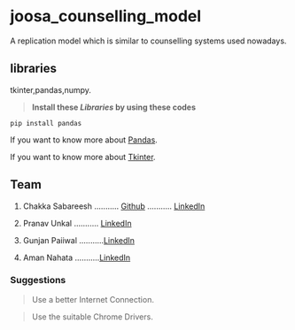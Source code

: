 # joosa_counselling_model
A replication model which is similar to counselling systems used nowadays.
## libraries
tkinter,pandas,numpy.

> **Install these _Libraries_ by using these codes**

```pip install pandas```


If you want to know more about [Pandas](https://pandas.pydata.org/).

If you want to know more about [Tkinter](https://docs.python.org/3/library/tkinter.html).




## Team

1.  Chakka Sabareesh ........... [Github](https://github.com/Sabareesh45) ........... [LinkedIn](https://www.linkedin.com/in/sabareesh-chakka-83a18221a)

2. Pranav Unkal ........... [LinkedIn](https://www.linkedin.com/in/pranav-unkal-ab3853210)
3. Gunjan Paiiwal ...........[LinkedIn](https://www.linkedin.com/in/gunjan-paliwal-26rk)
4. Aman Nahata ...........[LinkedIn](https://www.linkedin.com/in/aman-nahata-a24404210)
 

### Suggestions

> Use a better Internet Connection.

> Use the suitable Chrome Drivers.

